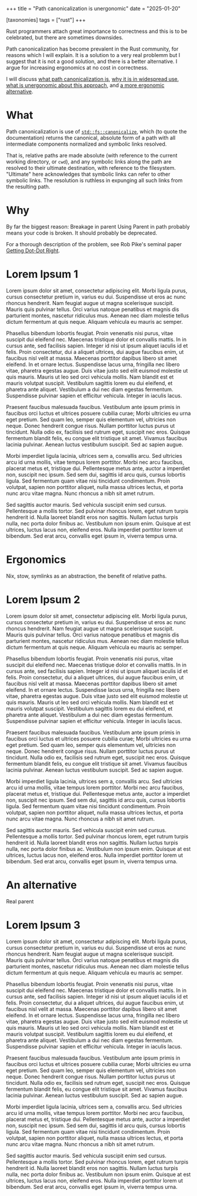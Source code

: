 +++
title = "Path canonicalization is unergonomic"
date = "2025-01-20"

[taxonomies]
tags = ["rust"]
+++

Rust programmers attach great importance to correctness and this is to be celebrated, but there are sometimes downsides.

Path canonicalization has become prevalent in the Rust community, for reasons which I will explain.  It is a solution to a very real problemm but I  suggest that it is not a good solution, and there is a better alternative.  I argue for increasing ergonomics at no cost in correctness.

I will discuss [what path canonicalization is](#what), [why it is in widespread use](#why), [what is unergonomic about this approach](#ergonomics), and [a more ergonomic alternative](#an-alternative).

# What

Path canonicalization is use of [`std::fs::canonicalize`](https://doc.rust-lang.org/std/fs/fn.canonicalize.html), which (to quote the documentation) returns the canonical, absolute form of a path with all intermediate components normalized and symbolic links resolved.

That is, relative paths are made absolute (with reference to the current working directory, or `cwd`), and any symbolic links along the path are resolved to their ultimate destination, with reference to the filesystem.  "Ultimate" here acknowledges that symbolic links can refer to other symbolic links.  The resolution is ruthless in expunging all such links from the resulting path.

# Why


By far the biggest reason: Breakage in parent
Using Parent in path probably means your code is broken. It should probably be deprecated.

For a thorough description of the problem, see Rob Pike's seminal paper [Getting Dot-Dot Right](https://9p.io/sys/doc/lexnames.html).

# Lorem Ipsum 1

Lorem ipsum dolor sit amet, consectetur adipiscing elit. Morbi ligula purus, cursus consectetur pretium in, varius eu dui. Suspendisse ut eros ac nunc rhoncus hendrerit. Nam feugiat augue ut magna scelerisque suscipit. Mauris quis pulvinar tellus. Orci varius natoque penatibus et magnis dis parturient montes, nascetur ridiculus mus. Aenean nec diam molestie tellus dictum fermentum at quis neque. Aliquam vehicula eu mauris ac semper.

Phasellus bibendum lobortis feugiat. Proin venenatis nisi purus, vitae suscipit dui eleifend nec. Maecenas tristique dolor et convallis mattis. In in cursus ante, sed facilisis sapien. Integer id nisi ut ipsum aliquet iaculis id et felis. Proin consectetur, dui a aliquet ultrices, dui augue faucibus enim, ut faucibus nisl velit at massa. Maecenas porttitor dapibus libero sit amet eleifend. In et ornare lectus. Suspendisse lacus urna, fringilla nec libero vitae, pharetra egestas augue. Duis vitae justo sed elit euismod molestie ut quis mauris. Mauris ut leo sed orci vehicula mollis. Nam blandit est et mauris volutpat suscipit. Vestibulum sagittis lorem eu dui eleifend, et pharetra ante aliquet. Vestibulum a dui nec diam egestas fermentum. Suspendisse pulvinar sapien et efficitur vehicula. Integer in iaculis lacus.

Praesent faucibus malesuada faucibus. Vestibulum ante ipsum primis in faucibus orci luctus et ultrices posuere cubilia curae; Morbi ultricies eu urna eget pretium. Sed quam leo, semper quis elementum vel, ultricies non neque. Donec hendrerit congue risus. Nullam porttitor luctus purus ut tincidunt. Nulla odio ex, facilisis sed rutrum eget, suscipit nec eros. Quisque fermentum blandit felis, eu congue elit tristique sit amet. Vivamus faucibus lacinia pulvinar. Aenean luctus vestibulum suscipit. Sed ac sapien augue.

Morbi imperdiet ligula lacinia, ultrices sem a, convallis arcu. Sed ultricies arcu id urna mollis, vitae tempus lorem porttitor. Morbi nec arcu faucibus, placerat metus et, tristique dui. Pellentesque metus ante, auctor a imperdiet non, suscipit nec ipsum. Sed sem dui, sagittis id arcu quis, cursus lobortis ligula. Sed fermentum quam vitae nisi tincidunt condimentum. Proin volutpat, sapien non porttitor aliquet, nulla massa ultrices lectus, et porta nunc arcu vitae magna. Nunc rhoncus a nibh sit amet rutrum.

Sed sagittis auctor mauris. Sed vehicula suscipit enim sed cursus. Pellentesque a mollis tortor. Sed pulvinar rhoncus lorem, eget rutrum turpis hendrerit id. Nulla laoreet blandit eros non sagittis. Nullam luctus turpis nulla, nec porta dolor finibus ac. Vestibulum non ipsum enim. Quisque at est ultrices, luctus lacus non, eleifend eros. Nulla imperdiet porttitor lorem ut bibendum. Sed erat arcu, convallis eget ipsum in, viverra tempus urna.

# Ergonomics
Nix, stow, symlinks as an abstraction, the benefit of relative paths.

# Lorem Ipsum 2

Lorem ipsum dolor sit amet, consectetur adipiscing elit. Morbi ligula purus, cursus consectetur pretium in, varius eu dui. Suspendisse ut eros ac nunc rhoncus hendrerit. Nam feugiat augue ut magna scelerisque suscipit. Mauris quis pulvinar tellus. Orci varius natoque penatibus et magnis dis parturient montes, nascetur ridiculus mus. Aenean nec diam molestie tellus dictum fermentum at quis neque. Aliquam vehicula eu mauris ac semper.

Phasellus bibendum lobortis feugiat. Proin venenatis nisi purus, vitae suscipit dui eleifend nec. Maecenas tristique dolor et convallis mattis. In in cursus ante, sed facilisis sapien. Integer id nisi ut ipsum aliquet iaculis id et felis. Proin consectetur, dui a aliquet ultrices, dui augue faucibus enim, ut faucibus nisl velit at massa. Maecenas porttitor dapibus libero sit amet eleifend. In et ornare lectus. Suspendisse lacus urna, fringilla nec libero vitae, pharetra egestas augue. Duis vitae justo sed elit euismod molestie ut quis mauris. Mauris ut leo sed orci vehicula mollis. Nam blandit est et mauris volutpat suscipit. Vestibulum sagittis lorem eu dui eleifend, et pharetra ante aliquet. Vestibulum a dui nec diam egestas fermentum. Suspendisse pulvinar sapien et efficitur vehicula. Integer in iaculis lacus.

Praesent faucibus malesuada faucibus. Vestibulum ante ipsum primis in faucibus orci luctus et ultrices posuere cubilia curae; Morbi ultricies eu urna eget pretium. Sed quam leo, semper quis elementum vel, ultricies non neque. Donec hendrerit congue risus. Nullam porttitor luctus purus ut tincidunt. Nulla odio ex, facilisis sed rutrum eget, suscipit nec eros. Quisque fermentum blandit felis, eu congue elit tristique sit amet. Vivamus faucibus lacinia pulvinar. Aenean luctus vestibulum suscipit. Sed ac sapien augue.

Morbi imperdiet ligula lacinia, ultrices sem a, convallis arcu. Sed ultricies arcu id urna mollis, vitae tempus lorem porttitor. Morbi nec arcu faucibus, placerat metus et, tristique dui. Pellentesque metus ante, auctor a imperdiet non, suscipit nec ipsum. Sed sem dui, sagittis id arcu quis, cursus lobortis ligula. Sed fermentum quam vitae nisi tincidunt condimentum. Proin volutpat, sapien non porttitor aliquet, nulla massa ultrices lectus, et porta nunc arcu vitae magna. Nunc rhoncus a nibh sit amet rutrum.

Sed sagittis auctor mauris. Sed vehicula suscipit enim sed cursus. Pellentesque a mollis tortor. Sed pulvinar rhoncus lorem, eget rutrum turpis hendrerit id. Nulla laoreet blandit eros non sagittis. Nullam luctus turpis nulla, nec porta dolor finibus ac. Vestibulum non ipsum enim. Quisque at est ultrices, luctus lacus non, eleifend eros. Nulla imperdiet porttitor lorem ut bibendum. Sed erat arcu, convallis eget ipsum in, viverra tempus urna.

# An alternative

Real parent

# Lorem Ipsum 3

Lorem ipsum dolor sit amet, consectetur adipiscing elit. Morbi ligula purus, cursus consectetur pretium in, varius eu dui. Suspendisse ut eros ac nunc rhoncus hendrerit. Nam feugiat augue ut magna scelerisque suscipit. Mauris quis pulvinar tellus. Orci varius natoque penatibus et magnis dis parturient montes, nascetur ridiculus mus. Aenean nec diam molestie tellus dictum fermentum at quis neque. Aliquam vehicula eu mauris ac semper.

Phasellus bibendum lobortis feugiat. Proin venenatis nisi purus, vitae suscipit dui eleifend nec. Maecenas tristique dolor et convallis mattis. In in cursus ante, sed facilisis sapien. Integer id nisi ut ipsum aliquet iaculis id et felis. Proin consectetur, dui a aliquet ultrices, dui augue faucibus enim, ut faucibus nisl velit at massa. Maecenas porttitor dapibus libero sit amet eleifend. In et ornare lectus. Suspendisse lacus urna, fringilla nec libero vitae, pharetra egestas augue. Duis vitae justo sed elit euismod molestie ut quis mauris. Mauris ut leo sed orci vehicula mollis. Nam blandit est et mauris volutpat suscipit. Vestibulum sagittis lorem eu dui eleifend, et pharetra ante aliquet. Vestibulum a dui nec diam egestas fermentum. Suspendisse pulvinar sapien et efficitur vehicula. Integer in iaculis lacus.

Praesent faucibus malesuada faucibus. Vestibulum ante ipsum primis in faucibus orci luctus et ultrices posuere cubilia curae; Morbi ultricies eu urna eget pretium. Sed quam leo, semper quis elementum vel, ultricies non neque. Donec hendrerit congue risus. Nullam porttitor luctus purus ut tincidunt. Nulla odio ex, facilisis sed rutrum eget, suscipit nec eros. Quisque fermentum blandit felis, eu congue elit tristique sit amet. Vivamus faucibus lacinia pulvinar. Aenean luctus vestibulum suscipit. Sed ac sapien augue.

Morbi imperdiet ligula lacinia, ultrices sem a, convallis arcu. Sed ultricies arcu id urna mollis, vitae tempus lorem porttitor. Morbi nec arcu faucibus, placerat metus et, tristique dui. Pellentesque metus ante, auctor a imperdiet non, suscipit nec ipsum. Sed sem dui, sagittis id arcu quis, cursus lobortis ligula. Sed fermentum quam vitae nisi tincidunt condimentum. Proin volutpat, sapien non porttitor aliquet, nulla massa ultrices lectus, et porta nunc arcu vitae magna. Nunc rhoncus a nibh sit amet rutrum.

Sed sagittis auctor mauris. Sed vehicula suscipit enim sed cursus. Pellentesque a mollis tortor. Sed pulvinar rhoncus lorem, eget rutrum turpis hendrerit id. Nulla laoreet blandit eros non sagittis. Nullam luctus turpis nulla, nec porta dolor finibus ac. Vestibulum non ipsum enim. Quisque at est ultrices, luctus lacus non, eleifend eros. Nulla imperdiet porttitor lorem ut bibendum. Sed erat arcu, convallis eget ipsum in, viverra tempus urna.
